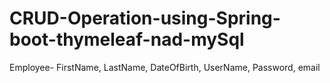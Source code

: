 # CRUD-Operation-using-Spring-boot-thymeleaf-nad-mySql
Employee- FirstName, LastName, DateOfBirth, UserName, Password, email 

